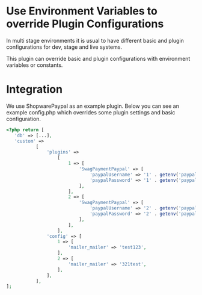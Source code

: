 # Use Environment Variables to override Plugin Configurations

In multi stage environments it is usual to have different basic and plugin configurations for dev, stage and live systems. 

This plugin can override basic and plugin configurations with environment variables or constants. 

# Integration
We use ShopwarePaypal as an example plugin. Below you can see an example config.php which overrides some plugin settings and basic configuration. 

```php
<?php return [
   'db' => [...],
   'custom' =>
           [
               'plugins' =>
                   [
                       1 => [
                           'SwagPaymentPaypal' => [
                               'paypalUsername' => '1' . getenv('paypalUsername'),
                               'paypalPassword' => '1' . getenv('paypalPassword'),
                           ],
                       ],
                       2 => [
                           'SwagPaymentPaypal' => [
                               'paypalUsername' => '2' . getenv('paypalUsername'),
                               'paypalPassword' => '2' . getenv('paypalPassword'),
                           ],
                       ],
                   ],
               'config' => [
                   1 => [
                       'mailer_mailer' => 'test123',
                   ],
                   2 => [
                       'mailer_mailer' => '321test',
                   ],
               ],
           ],
];
```
